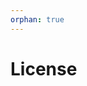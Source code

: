 ```yaml
---
orphan: true
---
```


# License

```{include} ../LICENSE

```
                                                                                                                                                                                                                                                                                                